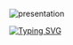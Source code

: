 ![presentation](https://github.com/z-bj/z-bj/blob/master/img/V1.svg)

[![Typing SVG](https://readme-typing-svg.herokuapp.com?size=40&duration=2300&color=004C9C&background=FFFFFF00&width=1500&height=150&lines=Thank+your+for+taking+the+time+to+view+my+GitHub+Profil;See+you+soon+%F0%9F%91%8B)](#)
